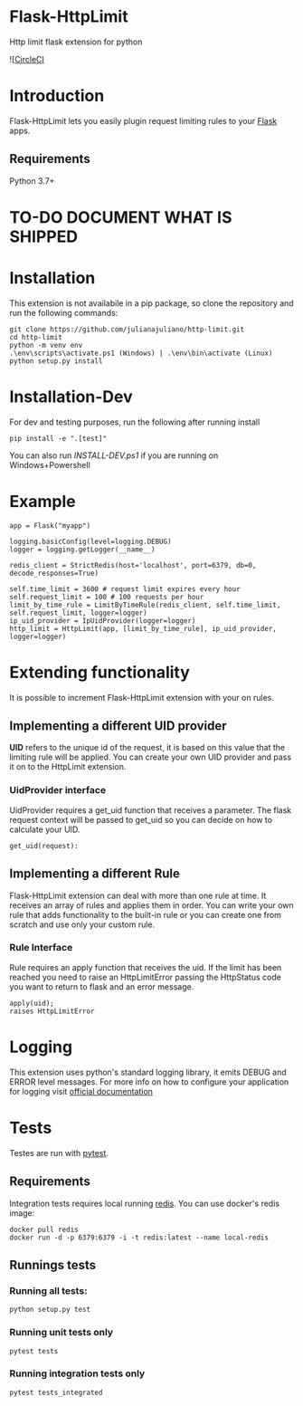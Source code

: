 # Flask-HttpLimit
Http limit flask extension for python 

![[CircleCI](https://circleci.com/gh/julianajuliano/http-limit/tree/master.svg?style=svg)

# Introduction
Flask-HttpLimit lets you easily plugin request limiting rules to your [Flask](http://flask.pocoo.org/) apps.

## Requirements
Python 3.7+

# TO-DO DOCUMENT WHAT IS SHIPPED

# Installation
This extension is not availabile in a pip package, so clone the repository and run the following commands:

    git clone https://github.com/julianajuliano/http-limit.git
    cd http-limit
    python -m venv env
    .\env\scripts\activate.ps1 (Windows) | .\env\bin\activate (Linux)
    python setup.py install


# Installation-Dev
For dev and testing purposes, run the following after running install

    pip install -e ".[test]"

You can also run *INSTALL-DEV.ps1* if you are running on Windows+Powershell

# Example

    app = Flask("myapp")
   
    logging.basicConfig(level=logging.DEBUG)
    logger = logging.getLogger(__name__)

    redis_client = StrictRedis(host='localhost', port=6379, db=0, decode_responses=True)
   
    self.time_limit = 3600 # request limit expires every hour
    self.request_limit = 100 # 100 requests per hour
    limit_by_time_rule = LimitByTimeRule(redis_client, self.time_limit, self.request_limit, logger=logger)
    ip_uid_provider = IpUidProvider(logger=logger)
    http_limit = HttpLimit(app, [limit_by_time_rule], ip_uid_provider, logger=logger)

# Extending functionality
It is possible to increment Flask-HttpLimit extension with your on rules. 

## Implementing a different UID provider
**UID** refers to the unique id of the request, it is based on this value that the limiting rule will be applied. You can create your own UID provider and pass it on to the HttpLimit extension.

### UidProvider interface
UidProvider requires a get_uid function that receives a parameter. The flask request context will be passed to get_uid so you can decide on how to calculate your UID. 

    get_uid(request):

## Implementing a different Rule
Flask-HttpLimit extension can deal with more than one rule at time. It receives an array of rules and applies them in order. You can write your own rule that adds functionality to the built-in rule or you can create one from scratch and use only your custom rule.

### Rule Interface
Rule requires an apply function that receives the uid. If the limit has been reached you need to raise an HttpLimitError passing the HttpStatus code you want to return to flask and an error message.

    apply(uid); 
    raises HttpLimitError

# Logging
This extension uses python's standard logging library, it emits DEBUG and ERROR level messages. For more info on how to configure your application for logging visit [official documentation](https://docs.python.org/3/library/logging.html)

# Tests
Testes are run with [pytest](https://docs.pytest.org/en/latest/). 

## Requirements
Integration tests requires local running [redis](https://hub.docker.com/_/redis). You can use docker's redis image:

    docker pull redis
    docker run -d -p 6379:6379 -i -t redis:latest --name local-redis

## Runnings tests

### Running all tests:

    python setup.py test

### Running unit tests only

    pytest tests

### Running integration tests only

    pytest tests_integrated
